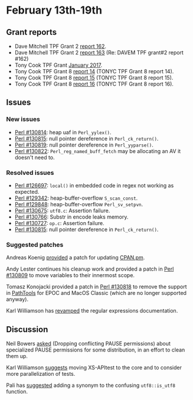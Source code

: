 # February 13th-19th

## Grant reports

* Dave Mitchell TPF Grant 2
  [report 162](http://nntp.perl.org/group/perl.perl5.porters/243026).
* Dave Mitchell TPF Grant 2
  [report 163](http://nntp.perl.org/group/perl.perl5.porters/243154)
  (Re: DAVEM TPF grant\#2 report \#162)
* Tony Cook TPF Grant
  [January 2017](http://nntp.perl.org/group/perl.perl5.porters/243061).
* Tony Cook TPF Grant 8
  [report 14](http://nntp.perl.org/group/perl.perl5.porters/243058)
  (TONYC TPF Grant 8 report 14).
* Tony Cook TPF Grant 8
  [report 15](http://nntp.perl.org/group/perl.perl5.porters/243059)
  (TONYC TPF Grant 8 report 15).
* Tony Cook TPF Grant 8
  [report 16](http://nntp.perl.org/group/perl.perl5.porters/243060)
  (TONYC TPF Grant 8 report 16).

## Issues

### New issues

* [Perl #130814](http://rt.perl.org/Ticket/Display.html?id=130814):
  heap uaf in `Perl_yylex()`.
* [Perl #130815](http://rt.perl.org/Ticket/Display.html?id=130815):
  null pointer dereference in `Perl_ck_return()`.
* [Perl #130819](http://rt.perl.org/Ticket/Display.html?id=130819):
  null pointer dereference in `Perl_yyparse()`.
* [Perl #130822](http://rt.perl.org/Ticket/Display.html?id=130822):
  `Perl_reg_named_buff_fetch` may be allocating an AV it doesn't need
  to.

### Resolved issues

* [Perl #126697](http://rt.perl.org/Ticket/Display.html?id=126697):
  `local()` in embedded code in regex not working as expected.
* [Perl #129342](http://rt.perl.org/Ticket/Display.html?id=129342):
  heap-buffer-overflow `S_scan_const`.
* [Perl #129848](http://rt.perl.org/Ticket/Display.html?id=129848):
  heap-buffer-overflow `Perl_sv_setpvn`.
* [Perl #130675](http://rt.perl.org/Ticket/Display.html?id=130675):
  `utf8.c`: Assertion failure.
* [Perl #130766](http://rt.perl.org/Ticket/Display.html?id=130766):
  Substr in encode leaks memory.
* [Perl #130727](http://rt.perl.org/Ticket/Display.html?id=130727):
  `op.c`: Assertion failure.
* [Perl #130815](http://rt.perl.org/Ticket/Display.html?id=130815):
  null pointer dereference in `Perl_ck_return()`.

### Suggested patches

Andreas Koenig
[provided](http://nntp.perl.org/group/perl.perl5.porters/243046)
a patch for updating [CPAN.pm](http://metacpan.org/pod/CPAN).

Andy Lester continues his cleanup work and provided a patch in
[Perl #130809](http://rt.perl.org/Ticket/Display.html?id=130809) to
move variables to their innermost scope.

Tomasz Konojacki provided a patch in
[Perl #130818](http://rt.perl.org/Ticket/Display.html?id=130818)
to remove the support in
[PathTools](http://metacpan.org/release/PathTools) for EPOC and MacOS
Classic (which are no longer supported anyway).

Karl Williamson has
[revamped](http://nntp.perl.org/group/perl.perl5.porters/243102)
the regular expressions documentation.

## Discussion

Neil Bowers
[asked](http://nntp.perl.org/group/perl.perl5.porters/242988) (Dropping
conflicting PAUSE permissions) about specialized PAUSE permissions for
some distribution, in an effort to clean them up.

Karl Williamson
[suggests](http://nntp.perl.org/group/perl.perl5.porters/243104)
moving XS-APItest to the core and to consider more parallelization of
tests.

Pali has
[suggested](http://nntp.perl.org/group/perl.perl5.porters/243068)
adding a synonym to the confusing `utf8::is_utf8` function.
